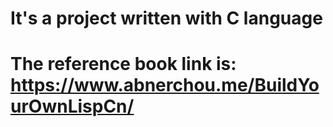 # It's a project written with C language
# The reference book link is: https://www.abnerchou.me/BuildYourOwnLispCn/
